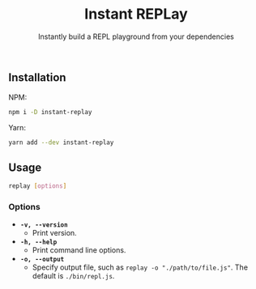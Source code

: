 <h1 align="center">Instant REPLay</h1>
<p align="center">Instantly build a REPL playground from your dependencies</p>
<br>

## Installation

NPM:
```bash
npm i -D instant-replay
```

Yarn:
```bash
yarn add --dev instant-replay
```

## Usage

```bash
replay [options]
```

### Options

- **`-v, --version`**
  - Print version.
- **`-h, --help`**
  - Print command line options.
- **`-o, --output`**
  - Specify output file, such as `replay -o "./path/to/file.js"`. The default is `./bin/repl.js`.
